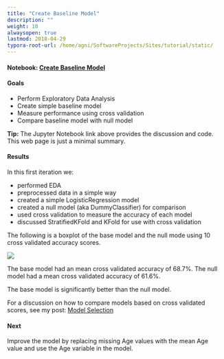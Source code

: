 ```yaml
---
title: "Create Baseline Model"
description: ""
weight: 10
alwaysopen: true
lastmod: 2018-04-29
typora-root-url: /home/agni/SoftwareProjects/Sites/tutorial/static/
---
```


#### Notebook:  <a href="http://nbviewer.jupyter.org/github/sdiehl28/tutorial-jupyter-notebooks/blob/master/projects/titanic/Titanic01.ipynb" target="_blank">Create Baseline Model</a>
#### Goals
* Perform Exploratory Data Analysis
* Create simple baseline model
* Measure performance using cross validation
* Compare baseline model with null model

<div class="alert alert-success">
<strong>Tip:</strong> The Jupyter Notebook link above provides the discussion and code.  This web page is just a minimal summary.
</div>

#### Results  
In this first iteration we:
* performed EDA
* preprocessed data in a simple way
* created a simple LogisticRegression model
* created a null model (aka DummyClassifier) for comparison
* used cross validation to measure the accuracy of each model
* discussed StratifiedKFold and KFold for use with cross validation

The following is a boxplot of the base model and the null mode using 10 cross validated accuracy scores.

<img src='/images/base_vs_null.png'>

The base model had an mean cross validated accuracy of 68.7%.  The null model had a mean cross validated accuracy of 61.6%.

The base model is significantly better than the null model.

For a discussion on how to compare models based on cross validated scores, see my post: [Model Selection](/posts/model_comparison/)

#### Next

Improve the model by replacing missing Age values with the mean Age value and use the Age variable in the model.
